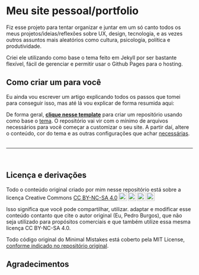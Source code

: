 # Meu site pessoal/portfolio

Fiz esse projeto para tentar organizar e juntar em um só canto todos os meus projetos/ideias/reflexões sobre UX, design, tecnologia, e as vezes outros assuntos mais aleatórios como cultura, psicologia, política e produtividade.

Criei ele utilizando como base o tema  feito em Jekyll por ser bastante flexível, fácil de gerenciar e permitir usar o Github Pages para o hosting.


## Como criar um para você

Eu ainda vou escrever um artigo explicando todos os passos que tomei para conseguir isso, mas até lá vou explicar de forma resumida aqui:

De forma geral, [**clique nesse template**](https://github.com/mmistakes/mm-github-pages-starter/generate) para  criar um repositório usando como base o [tema](https://github.com/mmistakes/minimal-mistakes). O repositório vai vir com o mínimo de arquivos necessários para você começar a customizar o seu site. A partir daí, altere o conteúdo, cor do tema e as outras configurações que achar [necessárias](https://mmistakes.github.io/minimal-mistakes/docs/configuration/).  
<br/>

---
<br/>

## Licença e derivações
Todo o conteúdo original criado por mim nesse repositório está sobre a licença Creative Commons
<a href="http://creativecommons.org/licenses/by-nc-sa/4.0/?ref=chooser-v1" target="_blank" rel="license noopener noreferrer" style="display:inline-block;">CC BY-NC-SA 4.0<img style="height:22px!important;margin-left:3px;vertical-align:text-bottom;" src="https://mirrors.creativecommons.org/presskit/icons/cc.svg?ref=chooser-v1"><img style="height:22px!important;margin-left:3px;vertical-align:text-bottom;" src="https://mirrors.creativecommons.org/presskit/icons/by.svg?ref=chooser-v1"><img style="height:22px!important;margin-left:3px;vertical-align:text-bottom;" src="https://mirrors.creativecommons.org/presskit/icons/nc.svg?ref=chooser-v1"><img style="height:22px!important;margin-left:3px;vertical-align:text-bottom;" src="https://mirrors.creativecommons.org/presskit/icons/sa.svg?ref=chooser-v1"></a></p> 

Isso significa que você pode compartilhar, utilizar. adaptar e modificar esse conteúdo contanto que cite o autor original (Eu, Pedro Burgos), que não seja utilizado para propósitos comerciais e que também utilize essa mesma licença CC BY-NC-SA 4.0.

Todo código original do Minimal Mistakes está coberto pela MIT License, [conforme indicado no repositório original](https://github.com/mmistakes/minimal-mistakes).

## Agradecimentos

